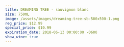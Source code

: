 ```yaml
---
title: DREAMING TREE - sauvignon blanc
size: 750mL
image: /assets/images/dreaming-tree-sb-500x500-1.png
reg_price: $12.99
special_price: $10.99
expiration_date: 2018-06-13 00:00:00 -0600
show_wine: true
---
```


